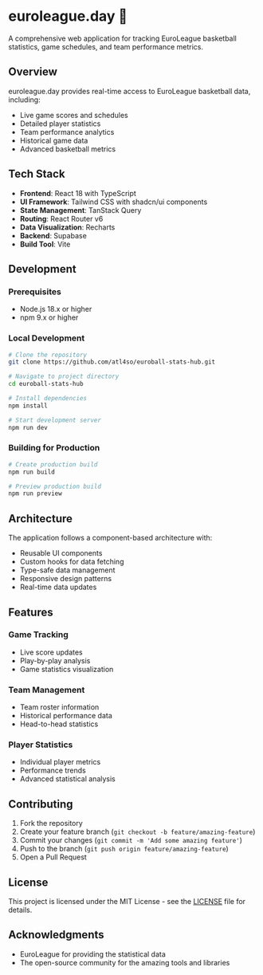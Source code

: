 # euroleague.day 🏀

A comprehensive web application for tracking EuroLeague basketball statistics, game schedules, and team performance metrics.

## Overview

euroleague.day provides real-time access to EuroLeague basketball data, including:

- Live game scores and schedules
- Detailed player statistics
- Team performance analytics
- Historical game data
- Advanced basketball metrics

## Tech Stack

- **Frontend**: React 18 with TypeScript
- **UI Framework**: Tailwind CSS with shadcn/ui components
- **State Management**: TanStack Query
- **Routing**: React Router v6
- **Data Visualization**: Recharts
- **Backend**: Supabase
- **Build Tool**: Vite

## Development

### Prerequisites

- Node.js 18.x or higher
- npm 9.x or higher

### Local Development

```bash
# Clone the repository
git clone https://github.com/atl4so/euroball-stats-hub.git

# Navigate to project directory
cd euroball-stats-hub

# Install dependencies
npm install

# Start development server
npm run dev
```

### Building for Production

```bash
# Create production build
npm run build

# Preview production build
npm run preview
```

## Architecture

The application follows a component-based architecture with:

- Reusable UI components
- Custom hooks for data fetching
- Type-safe data management
- Responsive design patterns
- Real-time data updates

## Features

### Game Tracking
- Live score updates
- Play-by-play analysis
- Game statistics visualization

### Team Management
- Team roster information
- Historical performance data
- Head-to-head statistics

### Player Statistics
- Individual player metrics
- Performance trends
- Advanced statistical analysis

## Contributing

1. Fork the repository
2. Create your feature branch (`git checkout -b feature/amazing-feature`)
3. Commit your changes (`git commit -m 'Add some amazing feature'`)
4. Push to the branch (`git push origin feature/amazing-feature`)
5. Open a Pull Request

## License

This project is licensed under the MIT License - see the [LICENSE](LICENSE) file for details.

## Acknowledgments

- EuroLeague for providing the statistical data
- The open-source community for the amazing tools and libraries